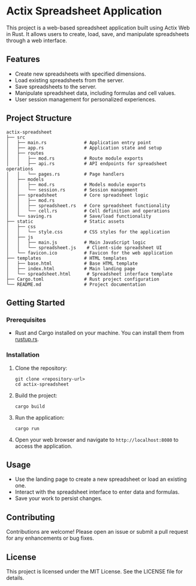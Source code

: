 # Actix Spreadsheet Application

This project is a web-based spreadsheet application built using Actix Web in Rust. It allows users to create, load, save, and manipulate spreadsheets through a web interface.

## Features

- Create new spreadsheets with specified dimensions.
- Load existing spreadsheets from the server.
- Save spreadsheets to the server.
- Manipulate spreadsheet data, including formulas and cell values.
- User session management for personalized experiences.

## Project Structure

```
actix-spreadsheet
├── src
│   ├── main.rs              # Application entry point
│   ├── app.rs               # Application state and setup
│   ├── routes
│   │   ├── mod.rs           # Route module exports
│   │   ├── api.rs           # API endpoints for spreadsheet operations
│   │   └── pages.rs         # Page handlers 
│   ├── models
│   │   ├── mod.rs           # Models module exports
│   │   └── session.rs       # Session management
│   ├── spreadsheet          # Core spreadsheet logic
│   │   ├── mod.rs
│   │   ├── spreadsheet.rs   # Core spreadsheet functionality
│   │   └── cell.rs          # Cell definition and operations
│   └── saving.rs            # Save/load functionality
├── static                   # Static assets
│   ├── css
│   │   └── style.css        # CSS styles for the application
│   ├── js
│   │   ├── main.js          # Main JavaScript logic
│   │   └── spreadsheet.js    # Client-side spreadsheet UI
│   └── favicon.ico          # Favicon for the web application
├── templates                # HTML templates
│   ├── base.html            # Base HTML template
│   ├── index.html           # Main landing page
│   └── spreadsheet.html      # Spreadsheet interface template
├── Cargo.toml               # Rust project configuration
└── README.md                # Project documentation
```

## Getting Started

### Prerequisites

- Rust and Cargo installed on your machine. You can install them from [rustup.rs](https://rustup.rs/).

### Installation

1. Clone the repository:
   ```
   git clone <repository-url>
   cd actix-spreadsheet
   ```

2. Build the project:
   ```
   cargo build
   ```

3. Run the application:
   ```
   cargo run
   ```

4. Open your web browser and navigate to `http://localhost:8080` to access the application.

## Usage

- Use the landing page to create a new spreadsheet or load an existing one.
- Interact with the spreadsheet interface to enter data and formulas.
- Save your work to persist changes.

## Contributing

Contributions are welcome! Please open an issue or submit a pull request for any enhancements or bug fixes.

## License

This project is licensed under the MIT License. See the LICENSE file for details.